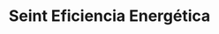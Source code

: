 ---
title: "Seint Eficiencia Energética"
url: /torrent/seint-eficiencia-energetica/
shop: radiotecnia
---